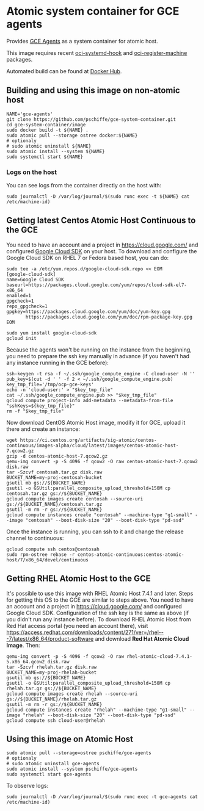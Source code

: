 # Atomic system container for GCE agents

Provides [GCE Agents](https://github.com/GoogleCloudPlatform/compute-image-packages) as a system container for atomic host.

This image requires recent [oci-systemd-hook](https://github.com/projectatomic/oci-systemd-hook) and [oci-register-machine](https://github.com/projectatomic/oci-systemd-hook) packages.

Automated build can be found at [Docker Hub](https://hub.docker.com/r/pschiffe/gce-agents/).

## Building and using this image on non-atomic host

```
NAME='gce-agents'
git clone https://github.com/pschiffe/gce-system-container.git
cd gce-system-container/image
sudo docker build -t ${NAME} .
sudo atomic pull --storage ostree docker:${NAME}
# optionaly
# sudo atomic uninstall ${NAME}
sudo atomic install --system ${NAME}
sudo systemctl start ${NAME}
```

### Logs on the host

You can see logs from the container directly on the host with:
```
sudo journalctl -D /var/log/journal/$(sudo runc exec -t ${NAME} cat /etc/machine-id)
```

## Getting latest Centos Atomic Host Continuous to the GCE

You need to have an account and a project in https://cloud.google.com/ and configured [Google Cloud SDK](https://cloud.google.com/sdk/) on your host. To download and configure the Google Cloud SDK on RHEL 7 or Fedora based host, you can do:

```
sudo tee -a /etc/yum.repos.d/google-cloud-sdk.repo << EOM
[google-cloud-sdk]
name=Google Cloud SDK
baseurl=https://packages.cloud.google.com/yum/repos/cloud-sdk-el7-x86_64
enabled=1
gpgcheck=1
repo_gpgcheck=1
gpgkey=https://packages.cloud.google.com/yum/doc/yum-key.gpg
       https://packages.cloud.google.com/yum/doc/rpm-package-key.gpg
EOM

sudo yum install google-cloud-sdk
gcloud init
```

Because the agents won't be running on the instance from the beginning, you need to prepare the ssh key manually in advance (if you haven't had any instance running in the GCE before):
```
ssh-keygen -t rsa -f ~/.ssh/google_compute_engine -C cloud-user -N ''
pub_key=$(cut -d ' ' -f 2 < ~/.ssh/google_compute_engine.pub)
key_tmp_file='/tmp/ocp-gce-keys'
echo -n 'cloud-user:' > "$key_tmp_file"
cat ~/.ssh/google_compute_engine.pub >> "$key_tmp_file"
gcloud compute project-info add-metadata --metadata-from-file "sshKeys=${key_tmp_file}"
rm -f "$key_tmp_file"
```

Now download CentOS Atomic Host image, modify it for GCE, upload it there and create an instance:
```
wget https://ci.centos.org/artifacts/sig-atomic/centos-continuous/images-alpha/cloud/latest/images/centos-atomic-host-7.qcow2.gz
gzip -d centos-atomic-host-7.qcow2.gz
qemu-img convert -p -S 4096 -f qcow2 -O raw centos-atomic-host-7.qcow2 disk.raw
tar -Szcvf centosah.tar.gz disk.raw
BUCKET_NAME=my-proj-centosah-bucket
gsutil mb gs://${BUCKET_NAME}
gsutil -o GSUtil:parallel_composite_upload_threshold=150M cp centosah.tar.gz gs://${BUCKET_NAME}
gcloud compute images create centosah --source-uri gs://${BUCKET_NAME}/centosah.tar.gz
gsutil -m rm -r gs://${BUCKET_NAME}
gcloud compute instances create "centosah" --machine-type "g1-small" --image "centosah" --boot-disk-size "20" --boot-disk-type "pd-ssd"
```

Once the instance is running, you can ssh to it and change the release channel to continuous:
```
gcloud compute ssh centos@centosah
sudo rpm-ostree rebase -r centos-atomic-continuous:centos-atomic-host/7/x86_64/devel/continuous
```

## Getting RHEL Atomic Host to the GCE

It's possible to use this image with RHEL Atomic Host 7.4.1 and later. Steps for getting this OS to the GCE are similar to steps above. You need to have an account and a project in https://cloud.google.com/ and configured Google Cloud SDK. Configuration of the ssh key is the same as above (if you didn't run any instance before). To download RHEL Atomic Host from Red Hat access portal (you need an account there), visit https://access.redhat.com/downloads/content/271/ver=/rhel---7/latest/x86_64/product-software and download **Red Hat Atomic Cloud Image**. Then:
```
qemu-img convert -p -S 4096 -f qcow2 -O raw rhel-atomic-cloud-7.4.1-5.x86_64.qcow2 disk.raw
tar -Szcvf rhelah.tar.gz disk.raw
BUCKET_NAME=my-proj-rhelah-bucket
gsutil mb gs://${BUCKET_NAME}
gsutil -o GSUtil:parallel_composite_upload_threshold=150M cp rhelah.tar.gz gs://${BUCKET_NAME}
gcloud compute images create rhelah --source-uri gs://${BUCKET_NAME}/rhelah.tar.gz
gsutil -m rm -r gs://${BUCKET_NAME}
gcloud compute instances create "rhelah" --machine-type "g1-small" --image "rhelah" --boot-disk-size "20" --boot-disk-type "pd-ssd"
gcloud compute ssh cloud-user@rhelah
```

## Using this image on Atomic Host

```
sudo atomic pull --storage=ostree pschiffe/gce-agents
# optionaly
# sudo atomic uninstall gce-agents
sudo atomic install --system pschiffe/gce-agents
sudo systemctl start gce-agents
```

To observe logs:
```
sudo journalctl -D /var/log/journal/$(sudo runc exec -t gce-agents cat /etc/machine-id)
```
